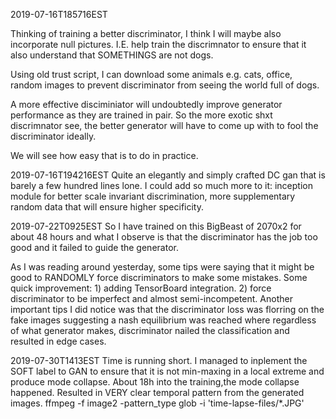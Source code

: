 2019-07-16T185716EST

Thinking of training a better discriminator, I think I will maybe also incorporate null pictures. I.E. help train the discrimnator to ensure that it also understand that SOMETHINGS are not dogs. 

Using old trust script, I can download some animals e.g. cats, office, random images to prevent discriminator from seeing the world full of dogs.

A more effective disciminiator will undoubtedly improve generator performance as they are trained in pair. So the more exotic shxt discrimnator see, the better generator will have to come up with to fool the discriminator ideally. 

We will see how easy that is to do in practice. 

2019-07-16T194216EST
Quite an elegantly and simply crafted DC gan that is barely a few hundred lines lone. I could add so much more to it: inception module for better scale invariant discrimination, more supplementary random data that will ensure higher specificity. 

2019-07-22T0925EST
So I have trained on this BigBeast of 2070x2 for about 48 hours and what I observe is that the discriminator has the job too good and it failed to guide the generator. 

As I was reading around yesterday, some tips were saying that it might be good to RANDOMLY force discriminators to make some mistakes. Some quick improvement: 1) adding TensorBoard integration. 2) force discriminator to be imperfect and almost semi-incompetent. Another important tips I did notice was that the discriminator loss was florring on the fake images suggesting a nash equilibrium was reached where regardless of what generator makes, discriminator nailed the classification and resulted in edge cases. 

2019-07-30T1413EST
Time is running short. I managed to inplement the SOFT label to GAN to ensure that it is not min-maxing in a local extreme and produce mode collapse. About 18h into the training,the mode collapse happened. Resulted in VERY clear temporal pattern from the generated images. ffmpeg -f image2 -pattern_type glob -i 'time-lapse-files/*.JPG'